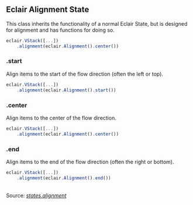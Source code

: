 ## Eclair Alignment State
This class inherits the functionality of a normal Eclair State, but is designed for alignment and has functions for doing so. 
```javascript
eclair.VStack([...])
    .alignment(eclair.Alignment().center())
```
### .start
Align items to the start of the flow direction (often the left or top).
```javascript
eclair.VStack([...])
    .alignment(eclair.Alignment().start())
```
### .center
Align items to the center of the flow direction.
```javascript
eclair.VStack([...])
    .alignment(eclair.Alignment().center())
```
### .end
Align items to the end of the flow direction (often the right or bottom).
```javascript
eclair.VStack([...])
    .alignment(eclair.Alignment().end())
```

<br/>Source: [_states.alignment_](https://github.com/SamGarlick/Eclair/tree/main/src/states/alignment.js)